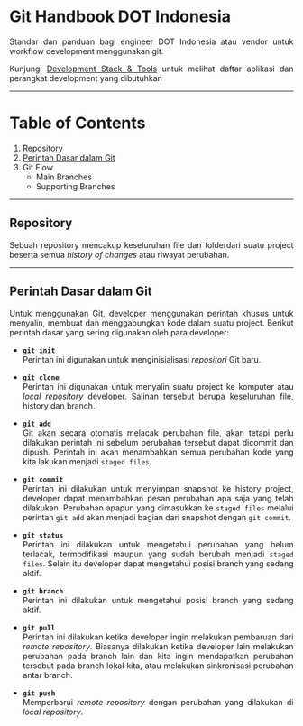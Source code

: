 <div align="justify">

# Git Handbook DOT Indonesia
Standar dan panduan bagi engineer DOT Indonesia atau vendor untuk workflow development menggunakan git.

Kunjungi [Development Stack & Tools](https://github.com/pt-dot/development-stack-tools) untuk melihat daftar aplikasi dan perangkat development yang dibutuhkan

---
# Table of Contents
1. [Repository](#repository)
2. [Perintah Dasar dalam Git](#perintah-dasar-dalam-git)
3. Git Flow
    - Main Branches
    - Supporting Branches

---
## Repository
Sebuah repository mencakup keseluruhan file dan folderdari suatu project beserta semua _history of changes_ atau riwayat perubahan.

---

## Perintah Dasar dalam Git
Untuk menggunakan Git, developer menggunakan perintah khusus untuk menyalin, membuat dan menggabungkan kode dalam suatu project. Berikut perintah dasar yang sering digunakan oleh para developer:

- **`git init`**
    <br/>Perintah ini digunakan untuk menginisialisasi _repositori_ Git baru.

- **`git clone`**
    <br/>Perintah ini digunakan untuk menyalin suatu project ke komputer atau _local repository_ developer. Salinan tersebut berupa keseluruhan file, history dan branch.

- **`git add`**
    <br/>Git akan secara otomatis melacak perubahan file, akan tetapi perlu dilakukan perintah ini sebelum perubahan tersebut dapat dicommit dan dipush. Perintah ini akan menambahkan semua perubahan kode yang kita lakukan menjadi `staged files`.

- **`git commit`**
    <br/>Perintah ini dilakukan untuk menyimpan snapshot ke history project, developer dapat menambahkan pesan perubahan apa saja yang telah dilakukan. Perubahan apapun yang dimasukkan ke `staged files` melalui perintah `git add` akan menjadi bagian dari snapshot dengan `git commit`.

- **`git status`**
    <br/>Perintah ini dilakukan untuk mengetahui perubahan yang belum terlacak, termodifikasi maupun yang sudah berubah menjadi `staged files`. Selain itu developer dapat mengetahui posisi branch yang sedang aktif.

- **`git branch`**
    <br/>Perintah ini dilakukan untuk mengetahui posisi branch yang sedang aktif.

- **`git pull`**
    <br/>Perintah ini dilakukan ketika developer ingin melakukan pembaruan dari _remote repository_. Biasanya dilakukan ketika developer lain melakukan perubahan pada branch lain dan kita ingin mendapatkan perubahan tersebut pada branch lokal kita, atau melakukan sinkronisasi perubahan antar branch.

- **`git push`**
    <br/>Memperbarui _remote repository_ dengan perubahan yang dilakukan di _local repository_.

</div>